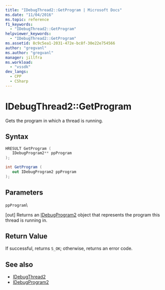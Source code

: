 ```yaml
---
title: "IDebugThread2::GetProgram | Microsoft Docs"
ms.date: "11/04/2016"
ms.topic: reference
f1_keywords:
  - "IDebugThread2::GetProgram"
helpviewer_keywords:
  - "IDebugThread2::GetProgram"
ms.assetid: 8c9c5ea1-2031-472e-bc8f-30e22e754566
author: "gregvanl"
ms.author: "gregvanl"
manager: jillfra
ms.workload:
  - "vssdk"
dev_langs:
  - CPP
  - CSharp
---
```

# IDebugThread2::GetProgram
Gets the program in which a thread is running.

## Syntax

```cpp
HRESULT GetProgram ( 
   IDebugProgram2** ppProgram
);
```

```csharp
int GetProgram ( 
   out IDebugProgram2 ppProgram
);
```

## Parameters
 `ppProgram`\

 [out] Returns an [IDebugProgram2](../../../extensibility/debugger/reference/idebugprogram2.md) object that represents the program this thread is running in.

## Return Value
 If successful, returns `S_OK`; otherwise, returns an error code.

## See also
- [IDebugThread2](../../../extensibility/debugger/reference/idebugthread2.md)
- [IDebugProgram2](../../../extensibility/debugger/reference/idebugprogram2.md)
